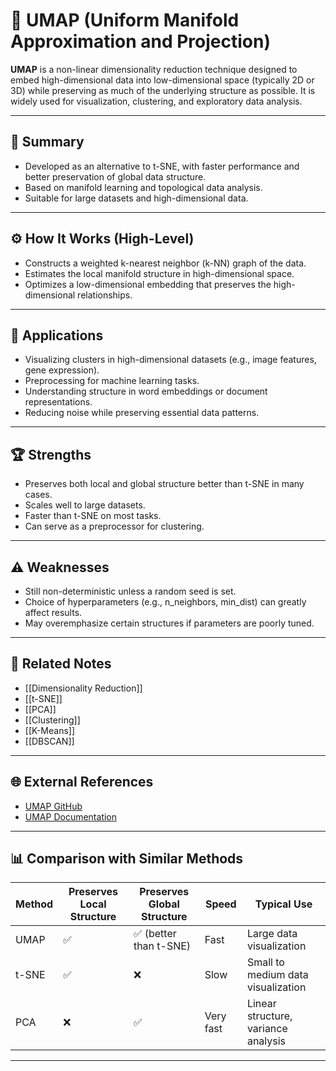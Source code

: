 # 🌌 UMAP (Uniform Manifold Approximation and Projection)

**UMAP** is a non-linear dimensionality reduction technique designed to embed high-dimensional data into low-dimensional space (typically 2D or 3D) while preserving as much of the underlying structure as possible. It is widely used for visualization, clustering, and exploratory data analysis.

---

## 🧠 Summary

- Developed as an alternative to t-SNE, with faster performance and better preservation of global data structure.
- Based on manifold learning and topological data analysis.
- Suitable for large datasets and high-dimensional data.

---

## ⚙️ How It Works (High-Level)

- Constructs a weighted k-nearest neighbor (k-NN) graph of the data.
- Estimates the local manifold structure in high-dimensional space.
- Optimizes a low-dimensional embedding that preserves the high-dimensional relationships.

---

## 🚀 Applications

- Visualizing clusters in high-dimensional datasets (e.g., image features, gene expression).
- Preprocessing for machine learning tasks.
- Understanding structure in word embeddings or document representations.
- Reducing noise while preserving essential data patterns.

---

## 🏆 Strengths

- Preserves both local and global structure better than t-SNE in many cases.
- Scales well to large datasets.
- Faster than t-SNE on most tasks.
- Can serve as a preprocessor for clustering.

---

## ⚠️ Weaknesses

- Still non-deterministic unless a random seed is set.
- Choice of hyperparameters (e.g., n_neighbors, min_dist) can greatly affect results.
- May overemphasize certain structures if parameters are poorly tuned.

---

## 🔗 Related Notes

- [[Dimensionality Reduction]]
- [[t-SNE]]
- [[PCA]]
- [[Clustering]]
- [[K-Means]]
- [[DBSCAN]]

---

## 🌐 External References

- [UMAP GitHub](https://github.com/lmcinnes/umap)
- [UMAP Documentation](https://umap-learn.readthedocs.io/en/latest/)

---

## 📊 Comparison with Similar Methods

| Method     | Preserves Local Structure | Preserves Global Structure | Speed | Typical Use |
|------------|--------------------------|---------------------------|-------|-------------|
| UMAP       | ✅                         | ✅ (better than t-SNE)      | Fast  | Large data visualization |
| t-SNE      | ✅                         | ❌                          | Slow  | Small to medium data visualization |
| PCA        | ❌                         | ✅                          | Very fast | Linear structure, variance analysis |

---
